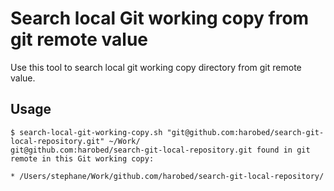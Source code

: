 # Search local Git working copy from git remote value

Use this tool to search local git working copy directory from git remote value.

## Usage

```
$ search-local-git-working-copy.sh "git@github.com:harobed/search-git-local-repository.git" ~/Work/
git@github.com:harobed/search-git-local-repository.git found in git remote in this Git working copy:

* /Users/stephane/Work/github.com/harobed/search-git-local-repository/
```
